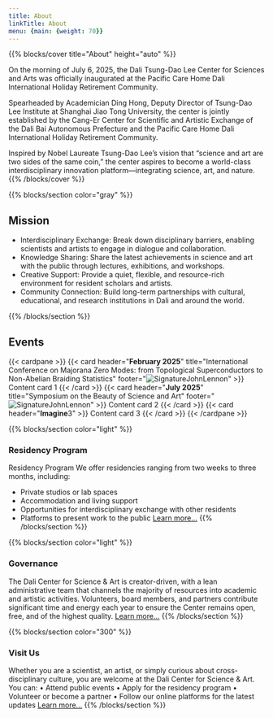 ```yaml
---
title: About
linkTitle: About
menu: {main: {weight: 70}}
---
```


{{% blocks/cover title="About" height="auto" %}}

On the morning of July 6, 2025, the Dali Tsung-Dao Lee Center for Sciences and Arts was officially inaugurated at the Pacific Care Home Dali International Holiday Retirement Community. 

Spearheaded by Academician Ding Hong, Deputy Director of Tsung-Dao Lee Institute at Shanghai Jiao Tong University, the center is jointly established by the Cang-Er Center for Scientific and Artistic Exchange of the Dali Bai Autonomous Prefecture and the Pacific Care Home Dali International Holiday Retirement Community. 

Inspired by Nobel Laureate Tsung-Dao Lee’s vision that “science and art are two sides of the same coin,” the center aspires to become a world-class interdisciplinary innovation platform—integrating science, art, and nature.
{{% /blocks/cover %}}

{{% blocks/section color="gray" %}}
## **Mission**

* Interdisciplinary Exchange: Break down disciplinary barriers, enabling scientists and artists to engage in dialogue and collaboration.
* Knowledge Sharing: Share the latest achievements in science and art with the public through lectures, exhibitions, and workshops.
* Creative Support: Provide a quiet, flexible, and resource-rich environment for resident scholars and artists.
* Community Connection: Build long-term partnerships with cultural, educational, and research institutions in Dali and around the world.

{{% /blocks/section %}}

## Events
{{< cardpane >}}
  {{< card header="**February 2025**" title="International Conference on Majorana Zero Modes: from Topological Superconductors to Non-Abelian Braiding Statistics" footer="![SignatureJohnLennon](https://server.tld/…/signature.png 'Signature John Lennon')" >}}
    Content card 1
  {{< /card >}}
  {{< card header="**July 2025**" title="Symposium on the Beauty of Science and Art" footer="![SignatureJohnLennon](https://server.tld/…/signature.png 'Signature John Lennon')" >}}
    Content card 2
  {{< /card >}}
  {{< card header="**Imagine**3" >}}
    Content card 3
  {{< /card >}}
{{< /cardpane >}}

{{% blocks/section color="light" %}}


### Residency Program

Residency Program
We offer residencies ranging from two weeks to three months, including:
* Private studios or lab spaces
* Accommodation and living support
* Opportunities for interdisciplinary exchange with other residents
* Platforms to present work to the public
[Learn more...](/docs/deployment/)
{{% /blocks/section %}}

{{% blocks/section color="light" %}}

### Governance

The Dali Center for Science & Art is creator-driven, with a lean administrative team that channels the majority of resources into academic and artistic activities.
Volunteers, board members, and partners contribute significant time and energy each year to ensure the Center remains open, free, and of the highest quality.
[Learn more...](/docs/deployment/)
{{% /blocks/section %}}

{{% blocks/section color="300" %}}

### Visit Us

Whether you are a scientist, an artist, or simply curious about cross-disciplinary culture, you are welcome at the Dali Center for Science & Art. You can:
•	Attend public events
•	Apply for the residency program
•	Volunteer or become a partner
•	Follow our online platforms for the latest updates
[Learn more...](/docs/deployment/)
{{% /blocks/section %}}